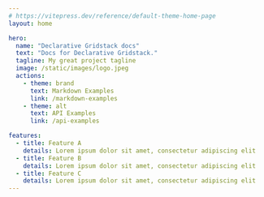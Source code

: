 ```yaml
---
# https://vitepress.dev/reference/default-theme-home-page
layout: home

hero:
  name: "Declarative Gridstack docs"
  text: "Docs for Declarative Gridstack."
  tagline: My great project tagline
  image: /static/images/logo.jpeg
  actions:
    - theme: brand
      text: Markdown Examples
      link: /markdown-examples
    - theme: alt
      text: API Examples
      link: /api-examples

features:
  - title: Feature A
    details: Lorem ipsum dolor sit amet, consectetur adipiscing elit
  - title: Feature B
    details: Lorem ipsum dolor sit amet, consectetur adipiscing elit
  - title: Feature C
    details: Lorem ipsum dolor sit amet, consectetur adipiscing elit
---
```

